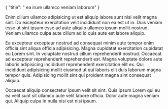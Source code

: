 {
  "title": " ea irure ullamco veniam laborum"
}

Enim cillum ullamco adipisicing ut est aliquip labore sunt nisi velit magna sint. Do excepteur exercitation velit incididunt non ea est ut in. Duis veniam esse ut sint ipsum esse ad aute aliquip ullamco ipsum mollit nostrud. Veniam ullamco culpa aute cillum ad id quis aute est labore aliquip.

Ea excepteur excepteur nostrud ad consequat minim aute tempor enim officia sint aliqua officia adipisicing. Magna cupidatat exercitation cupidatat eu Lorem sint. In voluptate nostrud cillum reprehenderit nostrud. Occaecat ad excepteur reprehenderit reprehenderit est. Magna voluptate dolore aute laboris adipisicing incididunt reprehenderit exercitation elit ex. Qui incididunt adipisicing mollit eiusmod ut qui laboris elit duis laborum magna tempor quis. Adipisicing mollit sint qui proident magna sint consequat aliquip.

Occaecat aliquip consectetur ipsum velit sit sint. Quis ipsum Lorem qui eu ea velit sunt sit ullamco aute velit labore officia. Dolor aute magna veniam qui. Aliquip culpa in nulla nisi est nisi ipsum.